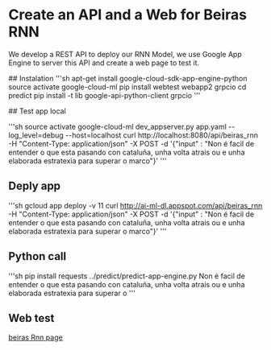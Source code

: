 # Create an API and a Web for Beiras RNN
We develop a REST API to deploy our RNN Model, we use Google App Engine to server this API and create a web page to test it.

## Instalation 
'''sh
apt-get install google-cloud-sdk-app-engine-python
source activate google-cloud-ml
pip install webtest webapp2 grpcio
cd predict
pip install -t lib google-api-python-client grpcio
'''

## Test app local

'''sh
source activate google-cloud-ml
dev_appserver.py app.yaml --log_level=debug --host=localhost
curl http://localhost:8080/api/beiras_rnn -H "Content-Type: application/json" -X POST -d '{"input" : "Non é facil de entender o que esta pasando con cataluña, unha volta atrais ou e unha elaborada estratexia para superar o marco"}'
'''


## Deply app
'''sh
gcloud app deploy -v 11
curl http://ai-ml-dl.appspot.com/api/beiras_rnn -H "Content-Type: application/json" -X POST -d '{"input" : "Non é facil de entender o que esta pasando con cataluña, unha volta atrais ou e unha elaborada estratexia para superar o marco"}'
'''

## Python call
'''sh
pip install requests
../predict/predict-app-engine.py Non é facil de entender o que esta pasando con cataluña, unha volta atrais ou e unha elaborada estratexia para superar o
'''

## Web test
[beiras Rnn page](http://ai-ml-dl.appspot.com/index.html)
